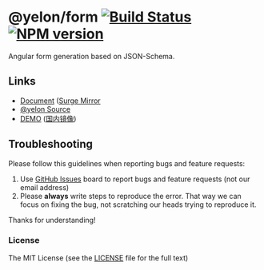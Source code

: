 # @yelon/form [![Build Status](https://dev.azure.com/ng-yunzai/yelon/_apis/build/status/yelon-CI?branchName=master)](https://dev.azure.com/ng-yunzai/yelon/_build/latest?definitionId=1&branchName=master) [![NPM version](https://img.shields.io/npm/v/@yelon/form.svg?style=flat-square)](https://www.npmjs.com/package/@yelon/form)

Angular form generation based on JSON-Schema.

## Links

+ [Document](https://ng.yunzainfo.com/form) ([Surge Mirror](https://ng-yunzai-doc.surge.sh/form)
+ [@yelon Source](https://github.com/hbyunzai/yelon)
+ [DEMO](https://ng-yunzai.surge.sh) ([国内镜像](https://ng-yunzai.gitee.io/))

## Troubleshooting

Please follow this guidelines when reporting bugs and feature requests:

1. Use [GitHub Issues](https://github.com/hbyunzai/yelon/issues) board to report bugs and feature requests (not our email address)
2. Please **always** write steps to reproduce the error. That way we can focus on fixing the bug, not scratching our heads trying to reproduce it.

Thanks for understanding!

### License

The MIT License (see the [LICENSE](https://github.com/hbyunzai/yelon/blob/master/LICENSE) file for the full text)

